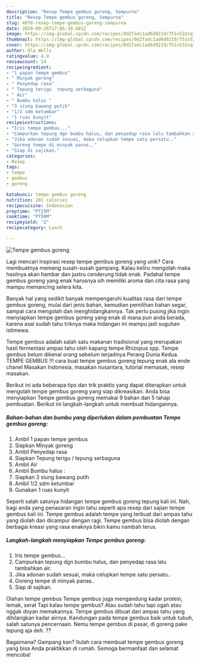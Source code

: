 ```yaml
---
description: "Resep Tempe gembus goreng, Sempurna"
title: "Resep Tempe gembus goreng, Sempurna"
slug: 4078-resep-tempe-gembus-goreng-sempurna
date: 2020-09-26T17:05:39.601Z
image: https://img-global.cpcdn.com/recipes/0d2fadc1ad6d9219/751x532cq70/tempe-gembus-goreng-foto-resep-utama.jpg
thumbnail: https://img-global.cpcdn.com/recipes/0d2fadc1ad6d9219/751x532cq70/tempe-gembus-goreng-foto-resep-utama.jpg
cover: https://img-global.cpcdn.com/recipes/0d2fadc1ad6d9219/751x532cq70/tempe-gembus-goreng-foto-resep-utama.jpg
author: Ola Wells
ratingvalue: 4.9
reviewcount: 14
recipeingredient:
- "1 papan tempe gembus"
- " Minyak goreng"
- " Penyedap rasa"
- " Tepung terigu  tepung serbaguna"
- " Air"
- " Bumbu halus "
- "3 siung bawang putih"
- "1/2 sdm ketumbar"
- "1 ruas kunyit"
recipeinstructions:
- "Iris tempe gembus..."
- "Campurkan tepung dgn bumbu halus, dan penyedap rasa lalu tambahkan air."
- "Jika adonan sudah sesuai, maka celupkan tempe satu persatu.."
- "Goreng tempe di minyak panas.."
- "Siap di sajikan."
categories:
- Resep
tags:
- tempe
- gembus
- goreng

katakunci: tempe gembus goreng 
nutrition: 201 calories
recipecuisine: Indonesian
preptime: "PT25M"
cooktime: "PT50M"
recipeyield: "2"
recipecategory: Lunch

---
```



![Tempe gembus goreng](https://img-global.cpcdn.com/recipes/0d2fadc1ad6d9219/751x532cq70/tempe-gembus-goreng-foto-resep-utama.jpg)

Lagi mencari inspirasi resep tempe gembus goreng yang unik? Cara membuatnya memang susah-susah gampang. Kalau keliru mengolah maka hasilnya akan hambar dan justru cenderung tidak enak. Padahal tempe gembus goreng yang enak harusnya sih memiliki aroma dan cita rasa yang mampu memancing selera kita.

Banyak hal yang sedikit banyak mempengaruhi kualitas rasa dari tempe gembus goreng, mulai dari jenis bahan, kemudian pemilihan bahan segar, sampai cara mengolah dan menghidangkannya. Tak perlu pusing jika ingin menyiapkan tempe gembus goreng yang enak di mana pun anda berada, karena asal sudah tahu triknya maka hidangan ini mampu jadi suguhan istimewa.

Tempe gembus adalah salah satu makanan tradisional yang merupakan hasil fermentasi ampas tahu oleh kapang tempe Rhizopus spp. Tempe gembus belum dikenal orang sebelum terjadinya Perang Dunia Kedua. TEMPE GEMBUS !!! cara buat tempe gembus goreng tepung enak ala ende chanel Masakan Indonesia, masakan nusantara, tutorial memasak, resep masakan.


Berikut ini ada beberapa tips dan trik praktis yang dapat diterapkan untuk mengolah tempe gembus goreng yang siap dikreasikan. Anda bisa menyiapkan Tempe gembus goreng memakai 9 bahan dan 5 tahap pembuatan. Berikut ini langkah-langkah untuk membuat hidangannya.

<!--inarticleads1-->

##### Bahan-bahan dan bumbu yang diperlukan dalam pembuatan Tempe gembus goreng:

1. Ambil 1 papan tempe gembus
1. Siapkan  Minyak goreng
1. Ambil  Penyedap rasa
1. Siapkan  Tepung terigu / tepung serbaguna
1. Ambil  Air
1. Ambil  Bumbu halus :
1. Siapkan 3 siung bawang putih
1. Ambil 1/2 sdm ketumbar
1. Gunakan 1 ruas kunyit


Seperti salah satunya hidangan tempe gembus goreng tepung kali ini. Nah, bagi anda yang penasaran ingin tahu seperti apa resep dari sajian tempe gembus kali ini. Tempe gembus adalah tempe yang terbuat dari ampas tahu yang diolah dan dicampur dengan ragi. Tempe gembus bisa diolah dengan berbagai kreasi yang rasa enaknya bikin kamu nambah terus. 

<!--inarticleads2-->

##### Langkah-langkah menyiapkan Tempe gembus goreng:

1. Iris tempe gembus...
1. Campurkan tepung dgn bumbu halus, dan penyedap rasa lalu tambahkan air.
1. Jika adonan sudah sesuai, maka celupkan tempe satu persatu..
1. Goreng tempe di minyak panas..
1. Siap di sajikan.


Olahan tempe gembus Tempe gembus juga mengandung kadar protein, lemak, serat Tapi kalau tempe gembus? Atau sudah tahu tapi ogah atau nggak doyan memakannya. Tempe gembus dibuat dari ampas tahu yang dihilangkan kadar airnya. Kandungan pada tempe gembus baik untuk tubuh, salah satunya pencernaan. Nemu tempe gembus di pasar, di goreng pake tepung aja deh. ?? 

Bagaimana? Gampang kan? Itulah cara membuat tempe gembus goreng yang bisa Anda praktikkan di rumah. Semoga bermanfaat dan selamat mencoba!
